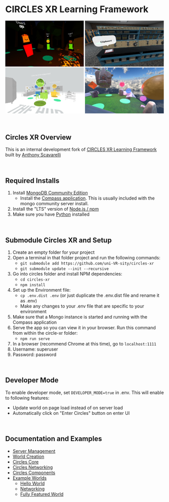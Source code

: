 # CIRCLES XR Learning Framework

<img src="node_server/public/global/images/Circles_MultiPlatform.jpg?raw=true" width="49.3%" alt="Screenshot of 3D avatars around the campfire in CIRCLES" />  <img src="node_server/public/global/images/Circles_WomenInTrades.jpg?raw=true" width="49.3%" alt="Screenshot of CIRCLES' world that highlights the challenges women face in the trades" /><img src="node_server/public/global/images/Circles_KinematicsHub.jpg?raw=true" width="49.3%" alt="Screenshot of CIRCLES' hub world for showcasing basic kinematics" /> <img src="node_server/public/global/images/Circles_ExampleWorld.jpg?raw=true" width="49.3%" alt="Screenshot of CIRCLES' example world for showing Circles' features to developers" />

<br>

## Circles XR Overview

This is an internal development fork of [CIRCLES XR Learning Framework](https://github.com/PlumCantaloupe/circlesxr) built by [Anthony Scavarelli](http://portfolio.anthony-scavarelli.com/)

<br>

## Required Installs

1. Install [MongoDB Community Edition](https://www.mongodb.com/try/download/community)
    - Install the [Compass application](https://www.mongodb.com/try/download/compass). This is usually included with the mongo community server install.
2. Install the "LTS" version of [Node.js / npm](https://nodejs.org/en/download/)
3. Make sure you have [Python](https://www.python.org/downloads/) installed

<br>

## Submodule Circles XR and Setup

1. Create an empty folder for your project
2. Open a terminal in that folder project and run the following commands:
    - `git submodule add https://github.com/uni-VR-sity/circles-xr`
    - `git submodule update --init --recursive`
3. Go into circles folder and install NPM dependencies:
    - `cd circles-xr`
    - `npm install`
4. Set up the Environment file:
    - `cp .env.dist .env` (or just duplicate the .env.dist file and rename it as .env)
    - Make any changes to your .env file that are specific to your environment
5. Make sure that a Mongo instance is started and running with the Compass application
6. Serve the app so you can view it in your browser. Run this command from within the circle-xr folder:
    - `npm run serve`
7. In a browser (recommend Chrome at this time), go to `localhost:1111`
8. Username: superuser
9. Password: password

<br>

## Developer Mode

To enable developer mode, set `DEVELOPER_MODE=true` in .env. This will enable to following features:
- Update world on page load instead of on server load
- Automatically click on "Enter Circles" button on enter UI

<br>

## Documentation and Examples
- [Server Management](https://github.com/uni-VR-sity/circles-xr/tree/main/docs#server-management)
- [World Creation](https://github.com/uni-VR-sity/circles-xr/tree/main/docs#world-creation)
- [Circles Core](https://github.com/uni-VR-sity/circles-xr/tree/main/docs#core)
- [Circles Networking](https://github.com/uni-VR-sity/circles-xr/tree/main/docs/#networking)
- [Circles Components](https://github.com/uni-VR-sity/circles-xr/tree/main/docs/components)
- [Example Worlds](https://github.com/uni-VR-sity/circles-xr/tree/main/src/worlds/examples)
    - [Hello World](https://github.com/uni-VR-sity/circles-xr/tree/main/src/worlds/examples/hello-world)
    - [Networking](https://github.com/uni-VR-sity/circles-xr/tree/main/src/worlds/examples/networking)
    - [Fully Featured World](https://github.com/uni-VR-sity/circles-xr/tree/main/src/worlds/examples/fully-featured)